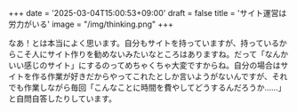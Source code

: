 +++
date = '2025-03-04T15:00:53+09:00'
draft = false
title = 'サイト運営は労力がいる'
image = "/img/thinking.png"
+++

なあ！とは本当によく思います。自分もサイトを持っていますが、持っているからこそ人にサイト作りを勧めないみたいなところはありますね。だって「なんかいい感じのサイト」にするのってめちゃくちゃ大変ですからね。自分の場合はサイトを作る作業が好きだからやってこれたとしか言いようがないんですが、それでも作業しながら毎回「こんなことに時間を費やしてどうするんだろうか……」と自問自答したりしています。
